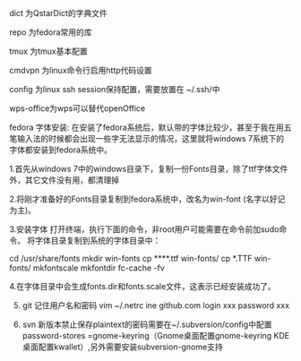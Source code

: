 dict 为QstarDict的字典文件

repo 为fedora常用的库

tmux 为tmux基本配置

cmdvpn 为linux命令行启用http代码设置

config 为linux ssh session保持配置，需要放置在 ~/.ssh/中

wps-office为wps可以替代openOffice

fedora 字体安装:
在安装了fedora系统后，默认带的字体比较少，甚至于我在用五笔输入法的时候都会出现一些字无法显示的情况，这里就将windows 7系统下的字体都安装到fedora系统中。

1.首先从windows 7中的windows目录下，复制一份Fonts目录，除了ttf字体文件外，其它文件没有用，都清理掉

2.将刚才准备好的Fonts目录复制到fedora系统中，改名为win-font (名字以好记为主)。

3.安装字体
打开终端，执行下面的命令，非root用户可能需要在命令前加sudo命令。 将字体目录复制到系统的字体目录中：

cd /usr/share/fonts
mkdir win-fonts
cp ****.ttf win-fonts/
cp *.TTF win-fonts/
mkfontscale
mkfontdir
fc-cache -fv

4.在字体目录中会生成fonts.dir和fonts.scale文件，这表示已经安装成功了。

5. git 记住用户名和密码
vim ~/.netrc
ine github.com
login xxx
password xxx

6. svn 新版本禁止保存plaintext的密码需要在~/.subversion/config中配置password-stores =gnome-keyring（Gnome桌面配置gnome-keyring KDE桌面配置kwallet）,另外需要安装subversion-gnome支持
